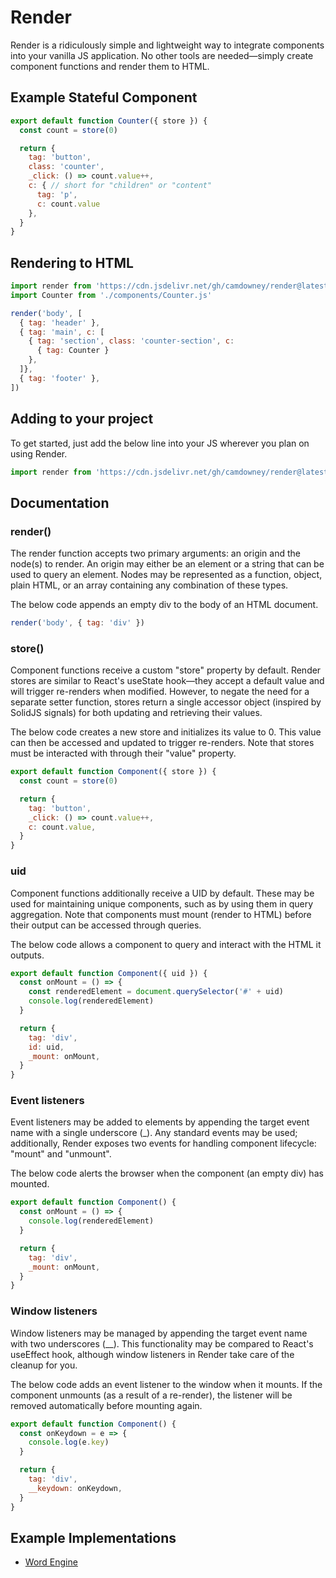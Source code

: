 # Render
Render is a ridiculously simple and lightweight way to integrate components into your vanilla JS application. No other tools are needed—simply create component functions and render them to HTML.

## Example Stateful Component
```js
export default function Counter({ store }) {
  const count = store(0)

  return {
    tag: 'button',
    class: 'counter',
    _click: () => count.value++,
    c: { // short for "children" or "content"
      tag: 'p', 
      c: count.value
    },
  }
}
```

## Rendering to HTML
```js
import render from 'https://cdn.jsdelivr.net/gh/camdowney/render@latest/min.js'
import Counter from './components/Counter.js'

render('body', [
  { tag: 'header' },
  { tag: 'main', c: [
    { tag: 'section', class: 'counter-section', c:
      { tag: Counter }
    },
  ]},
  { tag: 'footer' },
])
```

## Adding to your project
To get started, just add the below line into your JS wherever you plan on using Render.

```js
import render from 'https://cdn.jsdelivr.net/gh/camdowney/render@latest/min.js'
```

## Documentation

### render()
The render function accepts two primary arguments: an origin and the node(s) to render. An origin may either be an element or a string that can be used to query an element. Nodes may be represented as a function, object, plain HTML, or an array containing any combination of these types.

The below code appends an empty div to the body of an HTML document.

```js
render('body', { tag: 'div' })
```

### store()
Component functions receive a custom "store" property by default. Render stores are similar to React's useState hook—they accept a default value and will trigger re-renders when modified. However, to negate the need for a separate setter function, stores return a single accessor object (inspired by SolidJS signals) for both updating and retrieving their values.

The below code creates a new store and initializes its value to 0. This value can then be accessed and updated to trigger re-renders. Note that stores must be interacted with through their "value" property.

```js
export default function Component({ store }) {
  const count = store(0)

  return {
    tag: 'button',
    _click: () => count.value++,
    c: count.value,
  }
}
```

### uid
Component functions additionally receive a UID by default. These may be used for maintaining unique components, such as by using them in query aggregation. Note that components must mount (render to HTML) before their output can be accessed through queries.

The below code allows a component to query and interact with the HTML it outputs.

```js
export default function Component({ uid }) {
  const onMount = () => {
    const renderedElement = document.querySelector('#' + uid)
    console.log(renderedElement)
  }

  return {
    tag: 'div',
    id: uid,
    _mount: onMount,
  }
}
```

### Event listeners
Event listeners may be added to elements by appending the target event name with a single underscore (_). Any standard events may be used; additionally, Render exposes two events for handling component lifecycle: "mount" and "unmount".

The below code alerts the browser when the component (an empty div) has mounted.

```js
export default function Component() {
  const onMount = () => {
    console.log(renderedElement)
  }

  return {
    tag: 'div',
    _mount: onMount,
  }
}
```

### Window listeners
Window listeners may be managed by appending the target event name with two underscores (__). This functionality may be compared to React's useEffect hook, although window listeners in Render take care of the cleanup for you.

The below code adds an event listener to the window when it mounts. If the component unmounts (as a result of a re-render), the listener will be removed automatically before mounting again.

```js
export default function Component() {
  const onKeydown = e => {
    console.log(e.key)
  }

  return {
    tag: 'div',
    __keydown: onKeydown,
  }
}
```

## Example Implementations
* [Word Engine](https://github.com/camdowney/word-engine)